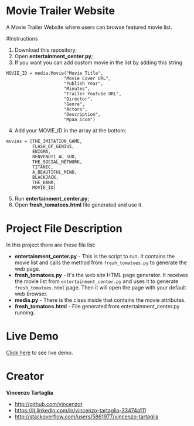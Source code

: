 # Movie Trailer Website
A Movie Trailer Website where users can browse featured movie list.

#Instructions
1. Download this repository;
2. Open **entertainment_center.py**;
3. If you want you can add custom movie in the list by adding this string
```
MOVIE_ID = media.Movie("Movie Title",
                      "Movie Cover URL",
                      "Publish Year",
                      "Minutes",
                      "Trailer YouTube URL",
                      "Director",
                      "Genre",
                      "Actors",
                      "Description",
                      "Mpaa icon")
```
4. Add your MOVIE_ID in the array at the bottom:
```
movies = [THE_IMITATION_GAME,
          FLASH_OF_GENIUS,
          ENIGMA,
          BENVENUTI_AL_SUD,
          THE_SOCIAL_NETWORK,
          TITANIC,
          A_BEAUTIFUL_MIND,
          BLACKJACK,
          THE_BANK,
          MOVIE_ID]
```
5. Run **entertainment_center.py**;
6. Open **fresh_tomatoes.html** file generated and use it.

# Project File Description
In this project there are these file list:
* **entertainment_center.py** - This is the script to run. It contains the movie list and calls the method from `fresh_tomatoes.py` to generate the web page.
* **fresh_tomatoes.py** - It's the web site HTML page generator. It receives the movie list from `entertainment_center.py` and uses it to generate `fresh_tomatoes.html` page. Then it will open the page with your default web browser.
* **media.py** - There is the class inside that contains the movie attributes.
* **fresh_tomatoes.html** - File generated from entertainment_center.py running.

# Live Demo
<a target="_blank" href="http://htmlpreview.github.io/?https://github.com/vincenzot/movie-trailer-website-project/blob/master/live/fresh_tomatoes.html">Click here</a> to see live demo.

# Creator

**Vincenzo Tartaglia**

  - http://github.com/vincenzot
  - https://it.linkedin.com/in/vincenzo-tartaglia-33474a111
  - http://stackoverflow.com/users/5861977/vincenzo-tartaglia

